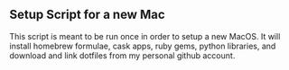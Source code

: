 ## Setup Script for a new Mac 

This script is meant to be run once in order to setup a new MacOS. It will install homebrew formulae, cask apps, ruby gems, python libraries, and download and link dotfiles from my personal github account. 

